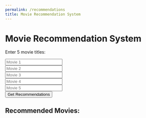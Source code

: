 ```yaml
---
permalink: /recommendations
title: Movie Recommendation System
---
```


<!-- Start of HTML Document -->
<html>
<head>
  <!-- Title of the webpage -->
  <title>Movie Recommendation System</title>
  <style>
    body {
      /* Styling for the webpage background image */
      background-image: url('images/webbackground.png');
      background-size: cover;
      overscroll-behavior: none;
    }
  </style>
</head>
<body>
  <!-- Heading for the webpage -->
  <h1>Movie Recommendation System</h1>
  <!-- Instructions for the user -->
  <p>Enter 5 movie titles:</p>

  <!-- Input fields for entering movie titles -->
  <div>
    <input type="text" id="movie1" placeholder="Movie 1">
  </div>
  <div>
    <input type="text" id="movie2" placeholder="Movie 2">
  </div>
  <div>
    <input type="text" id="movie3" placeholder="Movie 3">
  </div>
  <div>
    <input type="text" id="movie4" placeholder="Movie 4">
  </div>
  <div>
    <input type="text" id="movie5" placeholder="Movie 5">
  </div>

  <!-- Button to trigger movie recommendations -->
  <div>
    <button onclick="getRecommendations()">Get Recommendations</button>
  </div>

  <!-- Subheading for recommended movies -->
  <h2>Recommended Movies:</h2>
  <!-- Unordered list to display recommended movies -->
  <ul id="recommendedMovies"></ul>

  <script>
    // Function to retrieve movie recommendations
    function getRecommendations() {
      // API key for The Movie Database (TMDb)
      const apiKey = '7d48fb5014e3bca66e0af638d07daeb5';

      // Array to store movie titles entered by the user
      const movies = [
        document.getElementById('movie1').value,
        document.getElementById('movie2').value,
        document.getElementById('movie3').value,
        document.getElementById('movie4').value,
        document.getElementById('movie5').value,
      ];

      // Element to display recommended movies
      const recommendedMovies = document.getElementById('recommendedMovies');
      recommendedMovies.innerHTML = '';

      // Search for each movie and get their IDs
      const movieIDs = movies.map((movie) => {
        // Fetch movie details from TMDb API based on user input
        return fetch(`https://api.themoviedb.org/3/search/movie?api_key=${apiKey}&query=${encodeURIComponent(movie)}`)
          .then((response) => response.json())
          .then((data) => data.results[0]?.id);
      });

      // Get recommendations for each movie
      Promise.all(movieIDs)
        .then((ids) => {
          ids.forEach((id) => {
            if (id) {
              return fetch(`https://api.themoviedb.org/3/movie/${id}/recommendations?api_key=${apiKey}`)
                .then((response) => response.json())
                .then((data) => {
                  // Display up to 5 recommended movies for each input movie
                  data.results.slice(0, 5).forEach((movie) => {
                    // Create a list item for each recommended movie
                    const li = document.createElement('li');
                    li.textContent = movie.title;
                    recommendedMovies.appendChild(li);

/**
                        movieElement.classList.add("movie-card"); // Add CSS class for styling
                        // Create and append elements like movie title, poster, year, etc.
                        movieElement.innerHTML = `<h3>${movie.Title}</h3><img src="${movie.Poster}" alt="${movie.Title}"><p>Year: ${movie.Year}</p>`;
                        movieResults.appendChild(movieElement);
                        **/


                  });
                });
            }
          });
        })
        .catch((error) => {
          console.error('Error:', error);
        });
    }
  </script>
</body>
</html>
<!-- End of HTML Document -->
